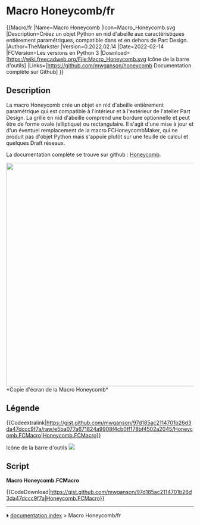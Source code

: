 # Macro Honeycomb/fr
{{Macro/fr
|Name=Macro Honeycomb
|Icon=Macro_Honeycomb.svg
|Description=Créez un objet Python en nid d'abeille aux caractéristiques entièrement paramétriques, compatible dans et en dehors de Part Design.
|Author=TheMarkster
|Version=0.2022.02.14
|Date=2022-02-14
|FCVersion=Les versions en Python 3
|Download=[https://wiki.freecadweb.org/File:Macro_Honeycomb.svg Icône de la barre d'outils]
|Links=[https://github.com/mwganson/honeycomb Documentation complète sur Github]
}}

## Description

La macro Honeycomb crée un objet en nid d\'abeille entièrement paramétrique qui est compatible à l\'intérieur et à l\'extérieur de l\'atelier Part Design. La grille en nid d\'abeille comprend une bordure optionnelle et peut être de forme ovale (elliptique) ou rectangulaire. Il s\'agit d\'une mise à jour et d\'un éventuel remplacement de la macro FCHoneycombMaker, qui ne produit pas d\'objet Python mais s\'appuie plutôt sur une feuille de calcul et quelques Draft réseaux.

La documentation complète se trouve sur github : [Honeycomb](https://github.com/mwganson/honeycomb).

<img alt="" src=images/Honeycomb_scr1.png  style="width:600px;"> 
*Copie d'écran de la Macro Honeycomb*

## Légende


{{Codeextralink|https://gist.github.com/mwganson/97d185ac2114701b26d3da47dccc9f7a/raw/e5ba077a671824a9908f4cb0ff178bf4502a2045/Honeycomb.FCMacro|Honeycomb.FCMacro}}

Icône de la barre d\'outils ![](images/Macro_Honeycomb.svg )

## Script

**Macro Honeycomb.FCMacro**


{{CodeDownload|https://gist.github.com/mwganson/97d185ac2114701b26d3da47dccc9f7a|Honeycomb.FCMacro}}



---
⏵ [documentation index](../README.md) > Macro Honeycomb/fr
